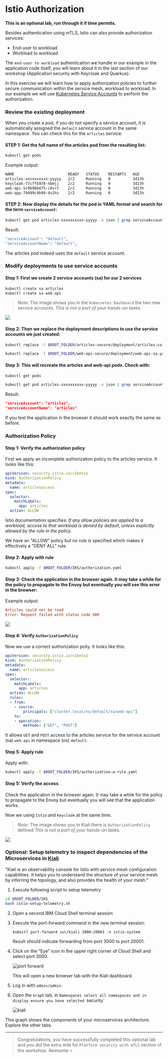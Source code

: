 # Istio Authorization

**This is an optional lab, run through it if time permits.**

Besides authentication using mTLS, Istio can also provide authorization services:

* End-user to workload
* Workload to workload

The `end-user to workload` authentication we handle in our example in the application code itself, you will learn about it in the last section of our workshop (Application security with Keycloak and Quarkus).

In this exercise we will learn how to apply authorization policies to further secure communication within the service mesh, workload to workload. In our example we will use [Kubernetes Service Accounts](https://v1-16.docs.kubernetes.io/docs/tasks/configure-pod-container/configure-service-account/) to perform the authorization.

### Review the existing deployment

When you create a pod, if you do not specify a service account, it is automatically assigned the `default` service account in the same namespace. You can check this for the `articles` service:

#### STEP 1:  Get the full name of the articles pod from the resulting list:

```sh
kubectl get pods
```

Example output:

```sh
NAME                        READY   STATUS    RESTARTS   AGE
articles-xxxxxxxxxx-yyyyy   2/2     Running   0          3d23h
keycloak-77cffb978-nbmjj    2/2     Running   0          3d23h
web-api-5c9698b875-c8vrt    2/2     Running   0          3d23h
web-app-79499c4b99-dv2hs    2/2     Running   0          3d23h
```

#### STEP 2: Now display the details for the pod in YAML format and search for the term `serviceAccount`:

```sh
kubectl get pod articles-xxxxxxxxxx-yyyyy -o json | grep serviceAccount
```

Result:

```sh
"serviceAccount": "default",
"serviceAccountName": "default",
```

The articles pod indeed uses the `default` service account.

### Modify deployments to use service accounts

#### Step 1: First we create 2 service accounts (sa) for our 2 services

```sh
kubectl create sa articles
kubectl create sa web-api
```

> _Note:_ The image shows you in the `Kubernetes Dashboard` the two new service accounts. _This is not a part of your hands-on tasks._

![](../images/istio-auth-01.png)

#### Step 2: Then we replace the deployment descriptions to use the service accounts we just created:

```sh
kubectl replace -f $ROOT_FOLDER/articles-secure/deployment/articles-sa.yaml
```

```sh
kubectl replace -f $ROOT_FOLDER/web-api-secure/deployment/web-api-sa.yaml
```

#### Step 3: This will recreate the articles and web-api pods. Check with:

```sh
kubectl get pods
```

```sh
kubectl get pod articles-xxxxxxxxxx-yyyyy -o json | grep serviceAccount
```

Result:

```json
"serviceAccount": "articles",
"serviceAccountName": "articles"
```

If you test the application in the browser it should work exactly the same as before.

### Authorization Policy

#### Step 1: Verify the authorization policy

First we apply an incomplete authorization policy to the articles service. It looks like this:

```yaml
apiVersion: security.istio.io/v1beta1
kind: AuthorizationPolicy
metadata:
  name: articlesaccess
spec:
  selector:
    matchLabels:
      app: articles
  action: ALLOW
```

Istio documentation specifies: *If any allow policies are applied to a workload, access to that workload is denied by default, unless explicitly allowed by the rule in the policy.*

We have an "ALLOW" policy but no rule is specified which makes it effectively a "DENY ALL" rule.

#### Step 2: Apply with rule

```sh
kubectl apply -f $ROOT_FOLDER/IKS/authorization.yaml
```

#### Step 3: Check the application in the browser again. It may take a while for the policy to propagate to the Envoy but eventually you will see this error in the browser:

Example output: 

```ini
Articles could not be read
Error: Request failed with status code 500
```

![](../images/istio-auth-02.png)

#### Step 4: Verify `AuthorizationPolicy`

Now we use a correct authorization poliy. It looks like this:

```yaml
apiVersion: security.istio.io/v1beta1
kind: AuthorizationPolicy
metadata:
  name: articlesaccess
spec:
  selector:
    matchLabels:
      app: articles
  action: ALLOW
  rules:
  - from:
    - source:
        principals: ["cluster.local/ns/default/sa/web-api"]
    to:
    - operation:
        methods: ["GET", "POST"]
```

It allows `GET` and `POST` access to the articles service for the service account (sa) `web-api` in namespace (ns) `default`.

#### Step 5: Apply rule

Apply with:

```sh
kubectl apply -f $ROOT_FOLDER/IKS/authorization-w-rule.yaml
```

#### Step 5: Verify the access

Check the application in the browser again. It may take a while for the policy to propagate to the Envoy but eventually you will see that the application works.

Now we using `Istio` and `Keycloak` at the same time.

> _Note:_ The image shows you in Kiali there is `AuthorizationPolicy` defined _This is not a part of your hands-on tasks._

![](../images/istio-auth-03.png)

### Optional: Setup telemetry to inspect dependencies of the Microservices in [Kiali](https://kiali.io)

"Kiali is an observability console for Istio with service mesh configuration capabilities. It helps you to understand the structure of your service mesh by inferring the topology, and also provides the health of your mesh."

1. Execute following script to setup telemetry

```sh
cd $ROOT_FOLDER/IKS
bash istio-setup-telemetry.sh
```

2. Open a second IBM Cloud Shell terminal session

3. Execute the port-forward command in the new terminal session:

   ```
   kubectl port-forward svc/kiali 3000:20001 -n istio-system
   ```

   Result should indicate forwarding from port 3000 to port 20001.

4. Click on the "Eye" icon in the upper right corner of Cloud Shell and select port 3000.

   ![port forward](../images/port-forward.png)

   This will open a new browser tab with the Kiali dashboard.
   
5. Log in with `admin/admin`.

6. Open the `Graph` tab, in `Namespaces select all namespaces and in display ensure you have selected `security`

    ![kiali](../images/kiali.png)

This graph shows the components of your microservices architecture. Explore the other tabs.

---

> Congratulations, you have successfully completed this optional lab and you did the extra mile for `Platform security with mTLS` section of the workshop. Awesome :star:
